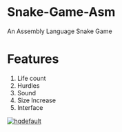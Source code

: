 # Snake-Game-Asm
An Assembly Language Snake Game

# Features

1. Life count
2. Hurdles
3. Sound
4. Size Increase
5. Interface

<a href="https://ibb.co/3CRYkF1"><img src="https://i.ibb.co/3CRYkF1/hqdefault.jpg" alt="hqdefault" border="0"></a>
